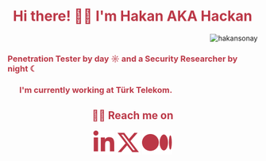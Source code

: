 <h1 align="center" style="color: #bb3847;">Hi there! 👋🏻 I'm Hakan AKA Hackan</h1>
<p align="right"> <img src="https://komarev.com/ghpvc/?username=hakansonay&label=Profile%20views&color=bb3847&style=flat" alt="hakansonay" /> </p>

<h3 align="left" style="color: #bb3847;">Penetration Tester by day ☼ and a Security Researcher by night ☾</h1>

<ul style="list-style-type: none;">
  <li>
    <h3 align="left" style="color: #bb3847;">I'm currently working at Türk Telekom.</h5>
  </li>
</ul>


<h2 align="center" style="color: #bb3847;">🤙🏻 Reach me on</h1>
<p align="center">
<a href="https://linkedin.com/in/hakansonay" target="blank"><img align="center" src="https://raw.githubusercontent.com/hakansonay/hakansonay.github.io/main/assets/linkedin-in.svg" alt="hackansonay"/></a>  
<a href="https://twitter.com/hackansonay" target="blank"><img align="center" src="https://raw.githubusercontent.com/hakansonay/hakansonay.github.io/main/assets/x-twitter.svg" alt="hackansonay"/></a> 
<a href="https://hakansonay.medium.com/" target="blank"><img align="center" src="https://raw.githubusercontent.com/hakansonay/hakansonay.github.io/main/assets/medium.svg" alt="hackansonay"/></a>
</p>
